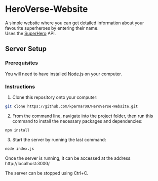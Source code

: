 # HeroVerse-Website
A simple website where you can get detailed information about your favourite superheroes by entering their name.  
Uses the [SuperHero](https://superheroapi.com/index.html) API.

## Server Setup
### Prerequisites
You will need to have installed [Node.js](https://nodejs.org/en) on your computer.

### Instructions
1. Clone this repository onto your computer:

```sh
git clone https://github.com/kparmar09/HeroVerse-Website.git
```

2. From the command line, navigate into the project folder, then run this command to install the necessary packages and dependencies:

```sh
npm install
```

3. Start the server by running the last command:

```sh
node index.js
```

Once the server is running, it can be accessed at the address http://localhost:3000/

The server can be stopped using Ctrl+C.
